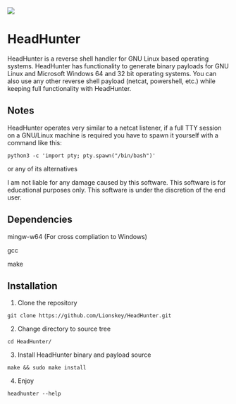 <img src="https://socialify.git.ci/Lionskey/Headhunter/image?description=1&descriptionEditable=Command%20and%20Control%20(C2)%20Server%20and%20Payload%20Generator&font=Bitter&language=1&name=1&owner=1&pattern=Circuit%20Board&theme=Dark">

# HeadHunter
HeadHunter is a reverse shell handler for GNU Linux based operating systems. 
HeadHunter has functionality to generate binary payloads for GNU Linux and Microsoft Windows 64 and 32 bit operating systems.
You can also use any other reverse shell payload (netcat, powershell, etc.) while keeping full functionality with HeadHunter.

## Notes

HeadHunter operates very similar to a netcat listener, if a full TTY session on a GNU/Linux machine is required you have to spawn it yourself with a command like this:
```
python3 -c 'import pty; pty.spawn("/bin/bash")'
```
or any of its alternatives

I am not liable for any damage caused by this software. This software is for educational purposes only. This software is under the discretion of the end user.

## Dependencies
mingw-w64 (For cross compliation to Windows)

gcc

make

## Installation 

1. Clone the repository
``` 
git clone https://github.com/Lionskey/HeadHunter.git
```

2. Change directory to source tree
``` 
cd HeadHunter/
```

3. Install HeadHunter binary and payload source
```
make && sudo make install
```

4. Enjoy
``` 
headhunter --help
``` 

